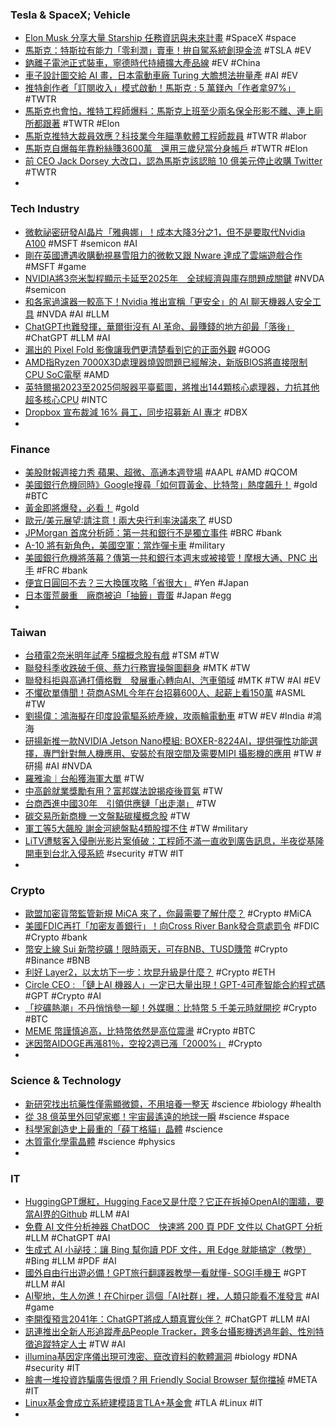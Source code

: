 ### Tesla & SpaceX; Vehicle
- [Elon Musk 分享大量 Starship 任務資訊與未來計畫](https://chinese.engadget.com/elon-musk-starship-info-plans-103037988.html) #SpaceX #space
- [馬斯克：特斯拉有能力「零利潤」賣車！拚自駕系統創現金流](https://www.wealth.com.tw/articles/45ee4ae9-7376-4c2b-9984-68825ec4b838) #TSLA #EV
- [鈉離子電池正式裝車，寧德時代持續擴大產品線](https://technews.tw/2023/05/01/catl-ener-q/) #EV #China
- [車子設計圖交給 AI 畫，日本電動車廠 Turing 大膽想法拚量產](https://www.techbang.com/posts/105273-design-drawings-car-japanese-electric-car-factory-turing) #AI #EV
- [推特創作者「訂閱收入」模式啟動！馬斯克 : 5 萬鎂內「作者拿97%」](https://www.blocktempo.com/elon-musk-introduces-twitter-monetization-avenues-for-content-creators/) #TWTR
- [馬斯克也會怕，推特工程師爆料：馬斯克上班至少兩名保全形影不離、連上廁所都跟著](https://www.techbang.com/posts/104455-musks-security-at-least-two-bodyguards-are-inseparable-from) #TWTR #Elon
- [馬斯克推特大裁員效應？科技業今年瞄準軟體工程師裁員](https://www.gvm.com.tw/article/102201) #TWTR #labor
- [馬斯克自爆每年靠粉絲賺3600萬　還用三歲兒當分身帳戶](https://tw.nextapple.com/finance/20230429/FAB4A2B043D0B25469EB02EAE576D990) #TWTR #Elon
- [前 CEO Jack Dorsey 大改口，認為馬斯克該認賠 10 億美元停止收購 Twitter](https://www.inside.com.tw/article/31480-jack-dorsey-thinks-elon-musk-isnt-doing-right-by-twitter) #TWTR
-
### Tech Industry
- [微軟祕密研發AI晶片「雅典娜」！成本大降3分之1，但不是要取代Nvidia A100](https://www.techbang.com/posts/105657-microsoft-secretly-develops-ai-chip-athena-the-cost-is-down) #MSFT #semicon #AI
- [剛在英國遭遇收購動視暴雪阻力的微軟又跟 Nware 達成了雲端遊戲合作](https://chinese.engadget.com/microsoft-inks-another-cloud-gaming-deal-after-the-uk-blocked-its-activision-takeover-035909206.html) #MSFT #game
- [NVIDIA將3奈米製程顯示卡延至2025年　全球經濟與庫存問題成關鍵](https://www.ettoday.net/news/20230430/2489693.htm) #NVDA #semicon
- [和各家過濾器一較高下！Nvidia 推出宣稱「更安全」的 AI 聊天機器人安全工具](https://technews.tw/2023/04/30/nvidia-releases-a-toolkit-to-make-text-generating-ai-safer/) #NVDA #AI #LLM
- [ChatGPT也難發揮，華爾街沒有 AI 革命、最賺錢的地方卻最「落後」](https://www.techbang.com/posts/105438-wall-street-does-not-have-an-ai-revolution-and-the-most) #ChatGPT #LLM #AI
- [漏出的 Pixel Fold 影像讓我們更清楚看到它的正面外觀](https://chinese.engadget.com/leaked-google-pixel-fold-images-show-a-sleek-nearly-gapless-hinge-020050034.html) #GOOG
- [AMD指Ryzen 7000X3D處理器燒毀問題已經解決，新版BIOS將直接限制CPU SoC電壓](https://www.techbang.com/posts/105871-amd-said-ryzen-7000x3d-processor-burnout-has-been-solved) #AMD
- [英特爾揭2023至2025伺服器平臺藍圖，將推出144顆核心處理器，力抗其他超多核心CPU](https://www.ithome.com.tw/tech/156630) #INTC
- [Dropbox 宣布裁減 16% 員工，同步招募新 AI 專才](https://technews.tw/2023/04/28/dropbox-lays-off-500-employees/) #DBX
-
### Finance
- [美股財報週接力秀 蘋果、超微、高通本週登場](https://www.ntdtv.com.tw/b5/20230501/video/364343.html) #AAPL #AMD #QCOM
- [美國銀行危機同時》Google搜尋「如何買黃金、比特幣」熱度飆升！](https://www.blocktempo.com/google-trends-shows-a-surge-in-search-for-bitcoin-and-how-to-buy-gold/) #gold #BTC
- [黃金即將爆發，必看！](https://www.dailyfxasia.com/cn/cmarkets/20230501-23857.html) #gold
- [歐元/美元展望∶請注意！兩大央行利率決議來了](https://www.dailyfxasia.com/cn/outlook/20230501-4713.html) #USD
- [JPMorgan 首席分析師：第一共和銀行不是獨立事件](https://blockcast.it/2023/05/01/mica-daily-0501/) #BRC #bank
- [A-10 將有新角色，美國空軍：當炸彈卡車](https://technews.tw/2023/04/30/a-10-is-getting-new-gbu-39b-capability-as-bomb-trucks/) #military
- [美國銀行危機將落幕？傳第一共和銀行本週末或被接管！摩根大通、PNC 出手](https://www.blocktempo.com/jpmorgan-pnc-bidding-to-by-first-republic-bank-after-fdic-takeover/) #FRC #bank
- [便宜日圓回不去？三大換匯攻略「省很大」](https://technews.tw/2023/04/30/jpy-exchange-guides/) #Yen #Japan
- [日本蛋荒嚴重　廠商被迫「抽籤」賣蛋](https://today.line.me/tw/v2/article/zNyZ99W) #Japan #egg
-
### Taiwan
- [台積電2奈米明年試產 5檔概念股有戲](https://ctee.com.tw/news/stocks/854129.html) #TSM #TW
- [聯發科季收跌破千億、蔡力行務實操盤圖翻身](https://www.gvm.com.tw/article/102220) #MTK #TW
- [聯發科拒與高通打價格戰　發展重心轉向AI、汽車領域](https://hk.on.cc/hk/bkn/cnt/finance/20230430/bkn-20230430221710038-0430_00842_001.html) #MTK #TW #AI #EV
- [不懼砍單傳聞！荷商ASML今年在台招募600人、起薪上看150萬](https://today.line.me/tw/v2/article/nXNDM0x) #ASML #TW
- [劉揚偉：鴻海擬在印度設電驅系統產線，攻兩輪電動車](https://technews.tw/2023/04/30/foxconn-ev-plans-to-set-up-manufacturing-lines-in-india/) #TW #EV #India #鴻海
- [研揚新推一款NVIDIA Jetson Nano模組: BOXER-8224AI，提供彈性功能選擇，專門針對無人機應用、安裝於有限空間及需要MIPI 攝影機的應用](https://n.yam.com/Article/20230430323633) #TW #研揚 #AI #NVDA
- [羅雅渝︱台船獲海軍大單](https://ctee.com.tw/stock/matchplay/853816.html) #TW
- [中高齡就業獎勵有用？富邦媒法說揭疫後買氣](https://www.gvm.com.tw/article/102194) #TW
- [台商西進中國30年　引領供應鏈「出走潮」](https://today.line.me/tw/v2/article/j7qN3RK) #TW
- [碳交易所新商機 一文盤點碳權概念股](https://ctee.com.tw/news/stocks/852493.html) #TW
- [軍工等5大飆股 謝金河總盤點4類股撐不住](https://ctee.com.tw/news/stocks/853922.html) #TW #military
- [LiTV遭駭客入侵刪光影片案偵破：工程師不滿一直收到廣告訊息，半夜從基隆開車到台北入侵系統](https://www.techbang.com/posts/105877-litv-was-hacked-during-the-spring-festival-all-videos-were) #security #TW #IT
-
### Crypto
- [歐盟加密貨幣監管新規 MiCA 來了，你最需要了解什麼？](https://blockcast.it/2023/04/30/what-europes-new-crypto-rules-mica-mean-for-the-industry/) #Crypto #MiCA
- [美國FDIC再打「加密友善銀行」！向Cross River Bank發合意處罰令](https://www.blocktempo.com/cross-river-bank-received-a-consent-order-from-the-fdic/) #FDIC #Crypto #bank
- [幣安上線 Sui 新幣挖礦！限時兩天，可存BNB、TUSD賺幣](https://www.blocktempo.com/binance-opened-launchpool-to-earn-sui-token/) #Crypto #Binance #BNB
- [利好 Layer2，以太坊下一步：坎昆升級是什麼？](https://www.blocktempo.com/what-is-cancun-upgrade-of-ethereum/) #Crypto #ETH
- [Circle CEO : 「鏈上AI 機器人」一定已大量出現！GPT-4可產智能合約程式碼](https://www.blocktempo.com/circel-ceo-says-already-be-proliferation-of-on-chain-ai-bots/) #GPT #Crypto #AI
- [「挖礦熱潮」不丹悄悄參一腳！外媒曝：比特幣 5 千美元時就開挖](https://blockcast.it/2023/05/01/bhutan-has-been-silently-mining-bitcoin-for-years/) #Crypto #BTC
- [MEME 幣謹慎追高，比特幣依然是高位震盪](https://blockcast.it/2023/05/01/madman-column-2023-may-1/) #Crypto #BTC
- [迷因幣AIDOGE再漲81％，空投2週已漲「2000%」](https://www.blocktempo.com/aidoge-rise-another-81-percent-in-a-day/) #Crypto
-
### Science & Technology
- [新研究找出抗藥性僅需顯微鏡，不用培養一整天](https://technews.tw/2023/04/29/testing-antibiotic-resistance-with-a-fast-cheap-and-easy-method/) #science #biology #health
- [從 38 億英里外回望家鄉！宇宙最遙遠的地球一瞬](https://technews.tw/2023/04/30/the-farthest-away-pictures-of-earth-ever-taken/) #science #space
- [科學家創造史上最重的「薛丁格貓」晶體](https://technews.tw/2023/05/01/schrodingers-cat-superposition-state/) #science
- [木質電化學電晶體](https://www.ithome.com.tw/tags/木質電化學電晶體) #science #physics
-
### IT
- [HuggingGPT爆紅，Hugging Face又是什麼？它正在拆掉OpenAI的圍牆，要當AI界的Github](https://www.techbang.com/posts/105484-hugginggpt-is-on-fire-what-is-hugging-face-hugging-face-a-2) #LLM #AI
- [免費 AI 文件分析神器 ChatDOC　快速將 200 頁 PDF 文件以 ChatGPT 分析](https://www.newmobilelife.com/2023/04/30/chatdoc-pdf-chatgpt-tool/) #LLM #ChatGPT #AI
- [生成式 AI 小祕技：讓 Bing 幫你讀 PDF 文件，用 Edge 就能搞定（教學）](https://www.kocpc.com.tw/archives/489982) #Bing #LLM #PDF #AI
- [國外自由行出遊必備！GPT旅行翻譯器教學一看就懂- SOGI手機王](https://www.sogi.com.tw/articles/how_to/6259695) #GPT #LLM #AI
- [AI聖地，生人勿進！在Chirper 這個「AI社群」裡，人類只能看不准發言](https://www.techbang.com/posts/105884-chirper-ai-humans) #AI #game
- [李開復預言2041年：ChatGPT將成人類真實伙伴？](https://www.gvm.com.tw/article/102230) #ChatGPT #LLM #AI
- [訊連推出全新人形追蹤產品People Tracker，跨多台攝影機透過年齡、性別特徵追蹤特定人士](https://www.techbang.com/posts/105605-cyberlink-to-exhibit-people-tracker-at-secutech-2023) #TW #AI
- [iIlumina基因定序儀出現可洩密、竄改資料的軟體漏洞](https://www.ithome.com.tw/news/156637) #biology #DNA #security #IT
- [臉書一堆投資詐騙廣告很煩？用 Friendly Social Browser 幫你擋掉](https://m.eprice.com.tw/mobile/talk/4504/5780952/1) #META #IT
- [Linux基金會成立系統建模語言TLA+基金會](https://www.ithome.com.tw/news/156545) #TLA #Linux #IT
-